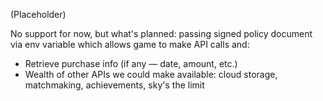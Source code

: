 
(Placeholder)

No support for now, but what's planned: passing signed policy document via env
variable which allows game to make API calls and:

  * Retrieve purchase info (if any — date, amount, etc.)
  * Wealth of other APIs we could make available: cloud storage, matchmaking,
  achievements, sky's the limit

